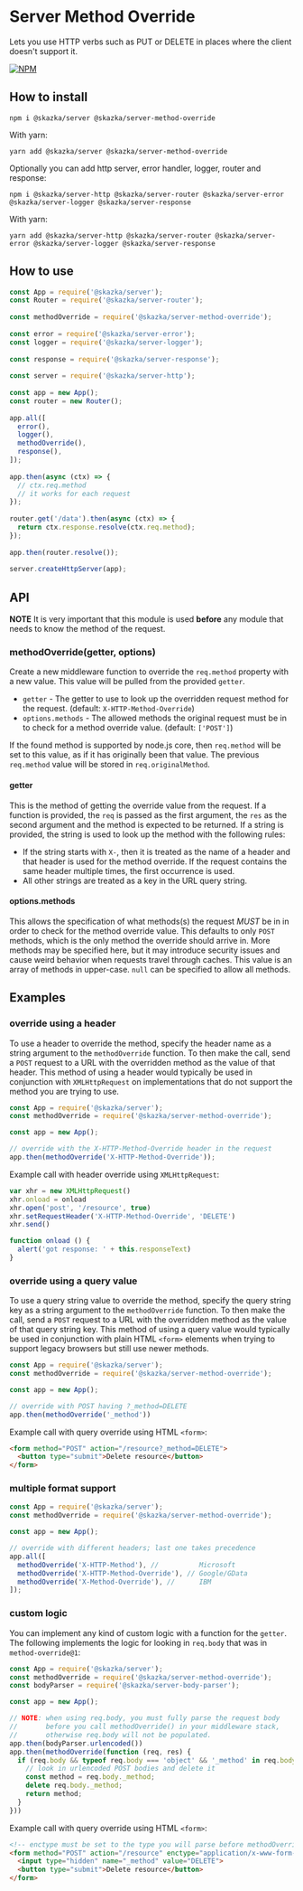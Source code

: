 # Server Method Override

Lets you use HTTP verbs such as PUT or DELETE in places where the client doesn't support it.

[![NPM](https://nodei.co/npm/@skazka/server-method-override.png)](https://npmjs.org/package/@skazka/server-method-override)

## How to install

    npm i @skazka/server @skazka/server-method-override
    
With yarn:

    yarn add @skazka/server @skazka/server-method-override
    
Optionally you can add http server, error handler, logger, router and response:

    npm i @skazka/server-http @skazka/server-router @skazka/server-error @skazka/server-logger @skazka/server-response
      
With yarn:

    yarn add @skazka/server-http @skazka/server-router @skazka/server-error @skazka/server-logger @skazka/server-response

## How to use

```javascript
const App = require('@skazka/server');
const Router = require('@skazka/server-router');
        
const methodOverride = require('@skazka/server-method-override');
        
const error = require('@skazka/server-error');
const logger = require('@skazka/server-logger');
        
const response = require('@skazka/server-response');
        
const server = require('@skazka/server-http');
        
const app = new App();
const router = new Router();
        
app.all([
  error(),
  logger(),
  methodOverride(),
  response(),
]);
    
app.then(async (ctx) => {
  // ctx.req.method
  // it works for each request
});
    
router.get('/data').then(async (ctx) => {
  return ctx.response.resolve(ctx.req.method); 
});
        
app.then(router.resolve());
        
server.createHttpServer(app);
```

## API

**NOTE** It is very important that this module is used **before** any module that
needs to know the method of the request.

### methodOverride(getter, options)

Create a new middleware function to override the `req.method` property with a new
value. This value will be pulled from the provided `getter`.

- `getter` - The getter to use to look up the overridden request method for the request. (default: `X-HTTP-Method-Override`)
- `options.methods` - The allowed methods the original request must be in to check for a method override value. (default: `['POST']`)

If the found method is supported by node.js core, then `req.method` will be set to
this value, as if it has originally been that value. The previous `req.method`
value will be stored in `req.originalMethod`.

#### getter

This is the method of getting the override value from the request. If a function is provided,
the `req` is passed as the first argument, the `res` as the second argument and the method is
expected to be returned. If a string is provided, the string is used to look up the method
with the following rules:

- If the string starts with `X-`, then it is treated as the name of a header and that header
  is used for the method override. If the request contains the same header multiple times, the
  first occurrence is used.
- All other strings are treated as a key in the URL query string.

#### options.methods

This allows the specification of what methods(s) the request *MUST* be in in order to check for
the method override value. This defaults to only `POST` methods, which is the only method the
override should arrive in. More methods may be specified here, but it may introduce security
issues and cause weird behavior when requests travel through caches. This value is an array
of methods in upper-case. `null` can be specified to allow all methods.

## Examples

### override using a header

To use a header to override the method, specify the header name
as a string argument to the `methodOverride` function. To then make
the call, send  a `POST` request to a URL with the overridden method
as the value of that header. This method of using a header would
typically be used in conjunction with `XMLHttpRequest` on implementations
that do not support the method you are trying to use.

```js
const App = require('@skazka/server');
const methodOverride = require('@skazka/server-method-override');

const app = new App();

// override with the X-HTTP-Method-Override header in the request
app.then(methodOverride('X-HTTP-Method-Override'));
```

Example call with header override using `XMLHttpRequest`:

```js
var xhr = new XMLHttpRequest()
xhr.onload = onload
xhr.open('post', '/resource', true)
xhr.setRequestHeader('X-HTTP-Method-Override', 'DELETE')
xhr.send()

function onload () {
  alert('got response: ' + this.responseText)
}
```

### override using a query value

To use a query string value to override the method, specify the query
string key as a string argument to the `methodOverride` function. To
then make the call, send  a `POST` request to a URL with the overridden
method as the value of that query string key. This method of using a
query value would typically be used in conjunction with plain HTML
`<form>` elements when trying to support legacy browsers but still use
newer methods.

```js
const App = require('@skazka/server');
const methodOverride = require('@skazka/server-method-override');

const app = new App();

// override with POST having ?_method=DELETE
app.then(methodOverride('_method'))
```

Example call with query override using HTML `<form>`:

```html
<form method="POST" action="/resource?_method=DELETE">
  <button type="submit">Delete resource</button>
</form>
```

### multiple format support

```js
const App = require('@skazka/server');
const methodOverride = require('@skazka/server-method-override');

const app = new App();

// override with different headers; last one takes precedence
app.all([
  methodOverride('X-HTTP-Method'), //          Microsoft
  methodOverride('X-HTTP-Method-Override'), // Google/GData
  methodOverride('X-Method-Override'), //      IBM
]);
```

### custom logic

You can implement any kind of custom logic with a function for the `getter`. The following
implements the logic for looking in `req.body` that was in `method-override@1`:

```js
const App = require('@skazka/server');
const methodOverride = require('@skazka/server-method-override');
const bodyParser = require('@skazka/server-body-parser');

const app = new App();

// NOTE: when using req.body, you must fully parse the request body
//       before you call methodOverride() in your middleware stack,
//       otherwise req.body will not be populated.
app.then(bodyParser.urlencoded())
app.then(methodOverride(function (req, res) {
  if (req.body && typeof req.body === 'object' && '_method' in req.body) {
    // look in urlencoded POST bodies and delete it
    const method = req.body._method;
    delete req.body._method;
    return method;
  }
}))
```

Example call with query override using HTML `<form>`:

```html
<!-- enctype must be set to the type you will parse before methodOverride() -->
<form method="POST" action="/resource" enctype="application/x-www-form-urlencoded">
  <input type="hidden" name="_method" value="DELETE">
  <button type="submit">Delete resource</button>
</form>
```
